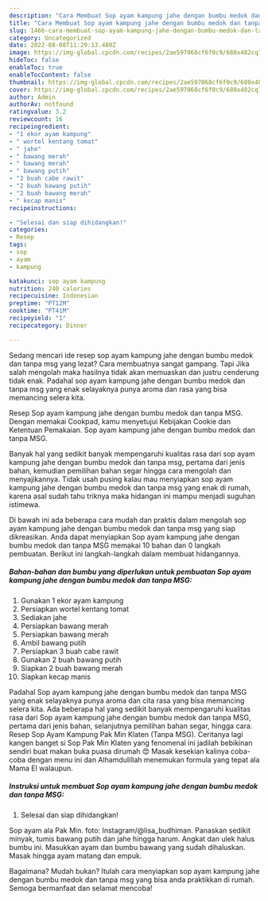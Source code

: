 ```yaml
---
description: "Cara Membuat Sop ayam kampung jahe dengan bumbu medok dan tanpa MSG yang Lezat Sekali, Buat Buka Puasa Lezat"
title: "Cara Membuat Sop ayam kampung jahe dengan bumbu medok dan tanpa MSG yang Lezat Sekali, Buat Buka Puasa Lezat"
slug: 1466-cara-membuat-sop-ayam-kampung-jahe-dengan-bumbu-medok-dan-tanpa-msg-yang-lezat-sekali-buat-buka-puasa-lezat
category: Uncategorized
date: 2022-08-08T11:29:13.480Z
image: https://img-global.cpcdn.com/recipes/2ae597068cf6f0c9/680x482cq70/sop-ayam-kampung-jahe-dengan-bumbu-medok-dan-tanpa-msg-foto-resep-utama.jpg
hideToc: false
enableToc: true
enableTocContent: false
thumbnail: https://img-global.cpcdn.com/recipes/2ae597068cf6f0c9/680x482cq70/sop-ayam-kampung-jahe-dengan-bumbu-medok-dan-tanpa-msg-foto-resep-utama.jpg
cover: https://img-global.cpcdn.com/recipes/2ae597068cf6f0c9/680x482cq70/sop-ayam-kampung-jahe-dengan-bumbu-medok-dan-tanpa-msg-foto-resep-utama.jpg
author: Admin
authorAv: notfound
ratingvalue: 3.2
reviewcount: 16
recipeingredient:
- "1 ekor ayam kampung"
- " wortel kentang tomat"
- " jahe"
- " bawang merah"
- " bawang merah"
- " bawang putih"
- "3 buah cabe rawit"
- "2 buah bawang putih"
- "2 buah bawang merah"
- " kecap manis"
recipeinstructions:

- "Selesai dan siap dihidangkan!"
categories:
- Resep
tags:
- sop
- ayam
- kampung

katakunci: sop ayam kampung 
nutrition: 240 calories
recipecuisine: Indonesian
preptime: "PT12M"
cooktime: "PT41M"
recipeyield: "1"
recipecategory: Dinner

---
```



Sedang mencari ide resep sop ayam kampung jahe dengan bumbu medok dan tanpa msg yang lezat? Cara membuatnya sangat gampang. Tapi Jika salah mengolah maka hasilnya tidak akan memuaskan dan justru cenderung tidak enak. Padahal sop ayam kampung jahe dengan bumbu medok dan tanpa msg yang enak selayaknya punya aroma dan rasa yang bisa memancing selera kita.


Resep Sop ayam kampung jahe dengan bumbu medok dan tanpa MSG. Dengan memakai Cookpad, kamu menyetujui Kebijakan Cookie dan Ketentuan Pemakaian. Sop ayam kampung jahe dengan bumbu medok dan tanpa MSG.

Banyak hal yang sedikit banyak mempengaruhi kualitas rasa dari sop ayam kampung jahe dengan bumbu medok dan tanpa msg, pertama dari jenis bahan, kemudian pemilihan bahan segar hingga cara mengolah dan menyajikannya. Tidak usah pusing kalau mau menyiapkan sop ayam kampung jahe dengan bumbu medok dan tanpa msg yang enak di rumah, karena asal sudah tahu triknya maka hidangan ini mampu menjadi suguhan istimewa.


Di bawah ini ada beberapa cara mudah dan praktis dalam mengolah sop ayam kampung jahe dengan bumbu medok dan tanpa msg yang siap dikreasikan. Anda dapat menyiapkan Sop ayam kampung jahe dengan bumbu medok dan tanpa MSG memakai 10 bahan dan 0 langkah pembuatan. Berikut ini langkah-langkah dalam membuat hidangannya.

<!--inarticleads1-->

##### Bahan-bahan dan bumbu yang diperlukan untuk pembuatan Sop ayam kampung jahe dengan bumbu medok dan tanpa MSG:

1. Gunakan 1 ekor ayam kampung
1. Persiapkan  wortel kentang tomat
1. Sediakan  jahe
1. Persiapkan  bawang merah
1. Persiapkan  bawang merah
1. Ambil  bawang putih
1. Persiapkan 3 buah cabe rawit
1. Gunakan 2 buah bawang putih
1. Siapkan 2 buah bawang merah
1. Siapkan  kecap manis


Padahal Sop ayam kampung jahe dengan bumbu medok dan tanpa MSG yang enak selayaknya punya aroma dan cita rasa yang bisa memancing selera kita. Ada beberapa hal yang sedikit banyak mempengaruhi kualitas rasa dari Sop ayam kampung jahe dengan bumbu medok dan tanpa MSG, pertama dari jenis bahan, selanjutnya pemilihan bahan segar, hingga cara. Resep Sop Ayam Kampung Pak Min Klaten (Tanpa MSG). Ceritanya lagi kangen banget si Sop Pak Min Klaten yang fenomenal ini jadilah bebikinan sendiri buat makan buka puasa dirumah 😍 Masak kesekian kalinya coba-coba dengan menu ini dan Alhamdulillah menemukan formula yang tepat ala Mama El walaupun. 

<!--inarticleads2-->

##### Instruksi untuk membuat Sop ayam kampung jahe dengan bumbu medok dan tanpa MSG:


1. Selesai dan siap dihidangkan!

Sop ayam ala Pak Min. foto: Instagram/@lisa_budhiman. Panaskan sedikit minyak, tumis bawang putih dan jahe hingga harum. Angkat dan ulek halus bumbu ini. Masukkan ayam dan bumbu bawang yang sudah dihaluskan. Masak hingga ayam matang dan empuk. 

Bagaimana? Mudah bukan? Itulah cara menyiapkan sop ayam kampung jahe dengan bumbu medok dan tanpa msg yang bisa anda praktikkan di rumah. Semoga bermanfaat dan selamat mencoba!
